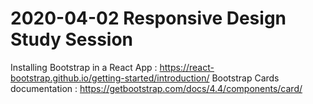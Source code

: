 # 2020-04-02 Responsive Design Study Session

Installing Bootstrap in a React App : https://react-bootstrap.github.io/getting-started/introduction/
Bootstrap Cards documentation : https://getbootstrap.com/docs/4.4/components/card/
